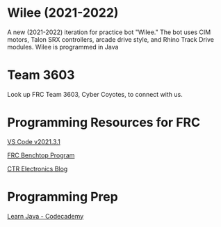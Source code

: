 # Wilee (2021-2022)
A new (2021-2022) iteration for practice bot "Wilee." The bot uses CIM motors, Talon SRX controllers, arcade drive style, and Rhino Track Drive modules. Wilee is programmed in Java
# Team 3603
Look up FRC Team 3603, Cyber Coyotes, to connect with us.

# Programming Resources for FRC
<a href="https://github.com/wpilibsuite/allwpilib/releases/tag/v2021.3.1">VS Code v2021.3.1</a>

<a href="https://docs.wpilib.org/en/stable/docs/zero-to-robot/step-4/creating-benchtop-test-program-cpp-java.html">FRC Benchtop Program</a> 

<a href="https://docs.ctre-phoenix.com/en/stable/blog/blogs.html">CTR Electronics Blog</a> 

# Programming Prep
<a href="https://www.codecademy.com/learn/learn-java">Learn Java - Codecademy</a>
